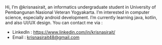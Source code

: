 Hi, I’m @krisnasirait, an informatics undergraduate student in University of Pembangunan Nasional Veteran Yogyakarta. I’m interested in computer science, especially android development.
  I’m currently learning java, kotlin, and also UI/UX design.
  You can contact me via :
  - LinkedIn : https://www.linkedin.com/in/krisnasirait/
  - Email    : krisnasirait48@gmail.com


